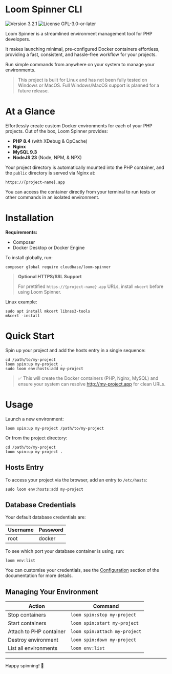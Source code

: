 # Loom Spinner CLI

<div>
<!-- Version Badge -->
<img src="https://img.shields.io/badge/Version-3.2.1-blue" alt="Version 3.2.1">
<!-- License Badge -->
<img src="https://img.shields.io/badge/License-GPL--3.0--or--later-40adbc" alt="License GPL-3.0-or-later">
</div>

Loom Spinner is a streamlined environment management tool for PHP developers.

It makes launching minimal, pre-configured Docker containers effortless, providing a fast, consistent, and hassle-free 
workflow for your projects.

Run simple commands from anywhere on your system to manage your environments.

> This project is built for Linux and has not been fully tested on Windows or MacOS. Full Windows/MacOS support is 
> planned for a future release.

# At a Glance

Effortlessly create custom Docker environments for each of your PHP projects. Out of the box, Loom Spinner provides:

- **PHP 8.4** (with XDebug & OpCache)
- **Nginx**
- **MySQL 9.3**
- **NodeJS 23** (Node, NPM, & NPX)

Your project directory is automatically mounted into the PHP container, and the `public` directory is served via Nginx at:

```shell
https://{project-name}.app
``` 

You can access the container directly from your terminal to run tests or other commands in an isolated environment.

# Installation

**Requirements:**
- Composer
- Docker Desktop or Docker Engine

To install globally, run:

```shell
composer global require cloudbase/loom-spinner
```

> **Optional HTTPS/SSL Support**
> 
> For prettified `https://{project-name}.app` URLs, install `mkcert` before using Loom Spinner.

Linux example:

```shell
sudo apt install mkcert libnss3-tools
mkcert -install
```

# Quick Start

Spin up your project and add the hosts entry in a single sequence:

```shell
cd /path/to/my-project
loom spin:up my-project .
sudo loom env:hosts:add my-project
```

> ✅ This will create the Docker containers (PHP, Nginx, MySQL) and ensure your system can resolve http://my-project.app 
> for clean URLs.

# Usage

Launch a new environment:

```shell
loom spin:up my-project /path/to/my-project
```

Or from the project directory:

```shell
cd /path/to/my-project
loom spin:up my-project .
```

## Hosts Entry

To access your project via the browser, add an entry to `/etc/hosts`:

```shell
sudo loom env:hosts:add my-project
```

## Database Credentials

Your default database credentials are:

| Username | Password |
|----------|----------|
| root     | docker   |

To see which port your database container is using, run:

```shell
loom env:list
```

You can customise your credentials, see the [Configuration](https://github.com/CloudBaseHQ/loom-spinner/wiki/Configuration) 
section of the documentation for more details.

## Managing Your Environment

| Action                  | Command                       |
|-------------------------|-------------------------------|
| Stop containers         | `loom spin:stop my-project`   |
| Start containers        | `loom spin:start my-project`  |
| Attach to PHP container | `loom spin:attach my-project` |
| Destroy environment     | `loom spin:down my-project`   |
| List all environments   | `loom env:list`               |

---

Happy spinning! 🧵